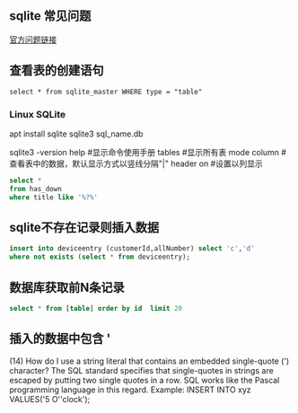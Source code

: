 ## sqlite 常见问题 
[官方问题链接](http://sqlite.org/faq.html)



## 查看表的创建语句
 `select * from sqlite_master WHERE type = "table"`

 

### Linux SQLite
apt install sqlite
sqlite3 sql_name.db

sqlite3 -version
help          #显示命令使用手册
tables        #显示所有表
mode column   #查看表中的数据，默认显示方式以竖线分隔"|"
header on     #设置以列显示

```sql
select * 
from has_down
where title like '%?%'
```


## sqlite不存在记录则插入数据

```sql
insert into deviceentry (customerId,allNumber) select 'c','d'   
where not exists (select * from deviceentry); 
```

## 数据库获取前N条记录
```sql
select * from [table] order by id  limit 20
```

## 插入的数据中包含 '

(14) How do I use a string literal that contains an embedded single-quote (') character?
The SQL standard specifies that single-quotes in strings are escaped by putting two single quotes in a row. SQL works like the Pascal programming language in this regard. Example:
    INSERT INTO xyz VALUES('5 O''clock');